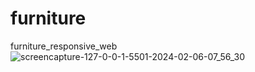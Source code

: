 # furniture
 furniture_responsive_web 
![screencapture-127-0-0-1-5501-2024-02-06-07_56_30](https://github.com/Krish4893/furniture/assets/153166445/4c1d44f6-d514-43d8-b51b-1d041caf7169)
